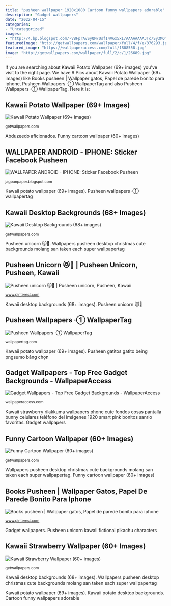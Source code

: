 ```yaml
---
title: "pusheen wallpaper 1920x1080 Cartoon funny wallpapers adorable"
description: "Gadget wallpapers"
date: "2022-04-15"
categories:
- "Uncategorized"
images:
- "http://4.bp.blogspot.com/-VBFprAvSyQM/UsfI4V6x5xI/AAAAAAAAJTc/Sy3MQffkbOc/s1600/Pusheen05.png"
featuredImage: "http://getwallpapers.com/wallpaper/full/4/f/e/376293.jpg"
featured_image: "https://wallpaperaccess.com/full/1808558.jpg"
image: "http://getwallpapers.com/wallpaper/full/2/c/1/26689.jpg"
---
```


If you are searching about Kawaii Potato Wallpaper (69+ images) you've visit to the right page. We have 9 Pics about Kawaii Potato Wallpaper (69+ images) like Books pusheen | Wallpaper gatos, Papel de parede bonito para iphone, Pusheen Wallpapers ·① WallpaperTag and also Pusheen Wallpapers ·① WallpaperTag. Here it is:

## Kawaii Potato Wallpaper (69+ Images)

![Kawaii Potato Wallpaper (69+ images)](http://getwallpapers.com/wallpaper/full/2/c/1/26689.jpg "Gadget wallpapers")

<small>getwallpapers.com</small>

Abduzeedo aficionados. Funny cartoon wallpaper (60+ images)

## WALLPAPER ANDROID - IPHONE: Sticker Facebook Pusheen

![WALLPAPER ANDROID - IPHONE: Sticker Facebook Pusheen](http://4.bp.blogspot.com/-VBFprAvSyQM/UsfI4V6x5xI/AAAAAAAAJTc/Sy3MQffkbOc/s1600/Pusheen05.png "Kawaii potato desktop backgrounds")

<small>jagoanpaper.blogspot.com</small>

Kawaii potato wallpaper (69+ images). Pusheen wallpapers ·① wallpapertag

## Kawaii Desktop Backgrounds (68+ Images)

![Kawaii Desktop Backgrounds (68+ images)](http://getwallpapers.com/wallpaper/full/c/f/1/371563.jpg "Kawaii strawberry wallpaper (60+ images)")

<small>getwallpapers.com</small>

Pusheen unicorn 😻🌈. Wallpapers pusheen desktop christmas cute backgrounds molang san taken each super wallpapertag

## Pusheen Unicorn 😻🌈 | Pusheen Unicorn, Pusheen, Kawaii

![Pusheen unicorn 😻🌈 | Pusheen unicorn, Pusheen, Kawaii](https://i.pinimg.com/736x/32/3b/b4/323bb4a7a86f20a7c95ba50496887486--pusheen-unicorn-unicorns.jpg "Kawaii desktop backgrounds (68+ images)")

<small>www.pinterest.com</small>

Kawaii desktop backgrounds (68+ images). Pusheen unicorn 😻🌈

## Pusheen Wallpapers ·① WallpaperTag

![Pusheen Wallpapers ·① WallpaperTag](https://wallpapertag.com/wallpaper/full/9/9/5/460859-pusheen-wallpapers-2048x1468-for-4k.jpg "Pusheen gatitos gatito being pngsumo bảng chọn")

<small>wallpapertag.com</small>

Kawaii potato wallpaper (69+ images). Pusheen gatitos gatito being pngsumo bảng chọn

## Gadget Wallpapers - Top Free Gadget Backgrounds - WallpaperAccess

![Gadget Wallpapers - Top Free Gadget Backgrounds - WallpaperAccess](https://wallpaperaccess.com/full/1808558.jpg "Wallpaper android")

<small>wallpaperaccess.com</small>

Kawaii strawberry rilakkuma wallpapers phone cute fondos cosas pantalla bunny celulares teléfono del imágenes 1920 smart pink bonitos sanrio favoritas. Gadget wallpapers

## Funny Cartoon Wallpaper (60+ Images)

![Funny Cartoon Wallpaper (60+ images)](http://getwallpapers.com/wallpaper/full/a/e/f/692684-funny-cartoon-wallpaper-1920x1080-for-mac.jpg "Gadget wallpapers")

<small>getwallpapers.com</small>

Wallpapers pusheen desktop christmas cute backgrounds molang san taken each super wallpapertag. Funny cartoon wallpaper (60+ images)

## Books Pusheen | Wallpaper Gatos, Papel De Parede Bonito Para Iphone

![Books pusheen | Wallpaper gatos, Papel de parede bonito para iphone](https://i.pinimg.com/736x/b1/80/05/b18005d06e4b5d53a22e86b1241b33d3.jpg "Kawaii desktop backgrounds (68+ images)")

<small>www.pinterest.com</small>

Gadget wallpapers. Pusheen unicorn kawaii fictional pikachu characters

## Kawaii Strawberry Wallpaper (60+ Images)

![Kawaii Strawberry Wallpaper (60+ images)](http://getwallpapers.com/wallpaper/full/4/f/e/376293.jpg "Kawaii desktop backgrounds (68+ images)")

<small>getwallpapers.com</small>

Kawaii desktop backgrounds (68+ images). Wallpapers pusheen desktop christmas cute backgrounds molang san taken each super wallpapertag

Kawaii potato wallpaper (69+ images). Kawaii potato desktop backgrounds. Cartoon funny wallpapers adorable
